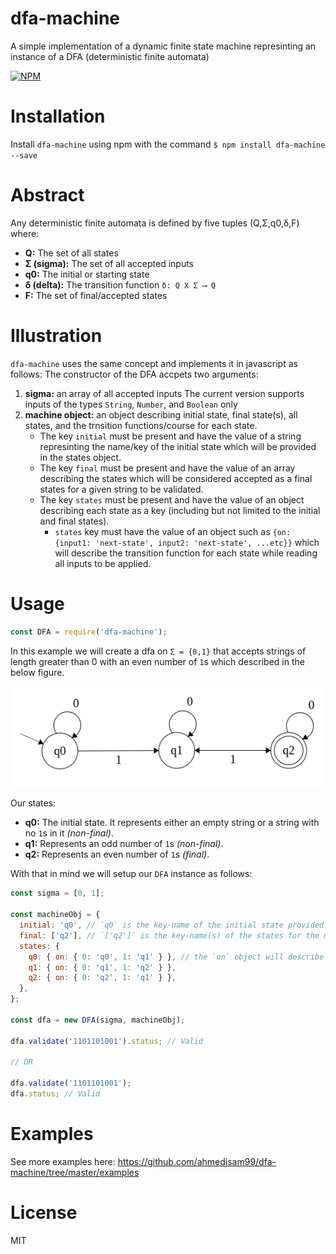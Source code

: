 # dfa-machine

A simple implementation of a dynamic finite state machine represinting an instance of a DFA (deterministic finite automata)

[![NPM](https://nodei.co/npm/dfa-machine.png?downloads=true&downloadRank=true&stars=true)](https://nodei.co/npm/dfa-machine/)

# Installation

Install `dfa-machine` using npm with the command `$ npm install dfa-machine --save`

# Abstract

Any deterministic finite automata is defined by five tuples (Q,Σ,q0,δ,F) where:

- **Q:** The set of all states
- **Σ (sigma):** The set of all accepted inputs
- **q0:** The initial or starting state
- **δ (delta):** The transition function `δ: Q X Σ ⟶ Q`
- **F:** The set of final/accepted states

# Illustration

`dfa-machine` uses the same concept and implements it in javascript as follows:
The constructor of the DFA accpets two arguments:

1. **sigma:** an array of all accepted inputs
   The current version supports inputs of the types `String`, `Number`, and `Boolean` only
2. **machine object:** an object describing initial state, final state(s), all states, and the trnsition functions/course for each state.
   - The key `initial` must be present and have the value of a string represinting the name/key of the initial state which will be provided in the states object.
   - The key `final` must be present and have the value of an array describing the states which will be considered accepted as a final states for a given string to be validated.
   - The key `states` must be present and have the value of an object describing each state as a key (including but not limited to the initial and final states).
     - `states` key must have the value of an object such as `{on: {input1: 'next-state', input2: 'next-state', ...etc}}` which will describe the transition function for each state while reading all inputs to be applied.

# Usage

```js
const DFA = require('dfa-machine');
```

In this example we will create a dfa on `Σ = {0,1}` that accepts strings of length greater than 0 with an even number of `1`s which described in the below figure.

![dfa-example](./dfa-example.png)

Our states:

- **q0:** The initial state. It represents either an empty string or a string with no `1`s in it _(non-final)_.
- **q1:** Represents an odd number of `1`s _(non-final)_.
- **q2:** Represents an even number of `1`s _(final)_.

With that in mind we will setup our `DFA` instance as follows:

```js
const sigma = [0, 1];

const machineObj = {
  initial: 'q0', // `q0` is the key-name of the initial state provided in `states` object
  final: ['q2'], // `['q2']` is the key-name(s) of the states for the machine to consider final/acceptable to end with (which must be present in `states` key below).
  states: {
    q0: { on: { 0: 'q0', 1: 'q1' } }, // the `on` object will describe the course for the transition function to follow as when recieving input 0 while the state is q0 the next state will be q0
    q1: { on: { 0: 'q1', 1: 'q2' } },
    q2: { on: { 0: 'q2', 1: 'q1' } },
  },
};

const dfa = new DFA(sigma, machineObj);

dfa.validate('1101101001').status; // Valid

// OR

dfa.validate('1101101001');
dfa.status; // Valid
```

# Examples

See more examples here: https://github.com/ahmedisam99/dfa-machine/tree/master/examples

# License

MIT
